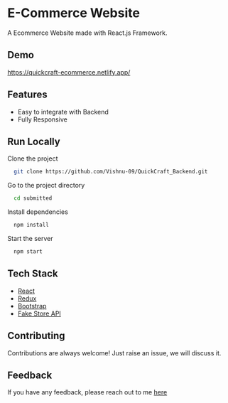 # E-Commerce Website

A Ecommerce Website made with React.js Framework.


## Demo

https://quickcraft-ecommerce.netlify.app/

## Features

- Easy to integrate with Backend
- Fully Responsive






## Run Locally

Clone the project

```bash
  git clone https://github.com/Vishnu-09/QuickCraft_Backend.git
```

Go to the project directory

```bash
  cd submitted
```

Install dependencies

```bash
  npm install
```

Start the server

```bash
  npm start
```



## Tech Stack

* [React](https://reactjs.org/)
* [Redux](https://redux.js.org/)
* [Bootstrap](https://getbootstrap.com/)
* [Fake Store API](https://fakestoreapi.com/)

## Contributing

Contributions are always welcome!
Just raise an issue, we will discuss it.


## Feedback

If you have any feedback, please reach out to me [here](https://ssahibsingh.github.io/#contact)


